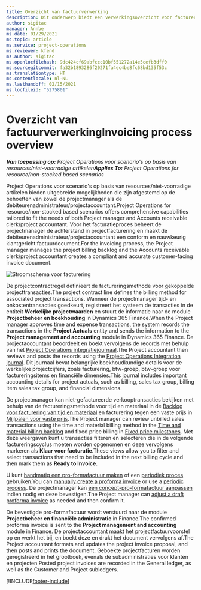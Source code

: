 ```yaml
---
title: Overzicht van factuurverwerking
description: Dit onderwerp biedt een verwerkingsoverzicht voor facturering in Project Operations voor scenario's op basis van resources/niet-voorradige artikelen.
author: sigitac
manager: Annbe
ms.date: 01/29/2021
ms.topic: article
ms.service: project-operations
ms.reviewer: kfend
ms.author: sigitac
ms.openlocfilehash: 9dc424cf69abfccc10bf551272a14e5cefb3dff0
ms.sourcegitcommit: fa32b1893286f20271fa4ec4be8fc68bd135f53c
ms.translationtype: HT
ms.contentlocale: nl-NL
ms.lasthandoff: 02/15/2021
ms.locfileid: "5275801"
---
```

# <a name="invoicing-process-overview"></a><span data-ttu-id="28614-103">Overzicht van factuurverwerking</span><span class="sxs-lookup"><span data-stu-id="28614-103">Invoicing process overview</span></span>

<span data-ttu-id="28614-104">_**Van toepassing op:** Project Operations voor scenario's op basis van resources/niet-voorradige artikelen_</span><span class="sxs-lookup"><span data-stu-id="28614-104">_**Applies To:** Project Operations for resource/non-stocked based scenarios_</span></span>

<span data-ttu-id="28614-105">Project Operations voor scenario's op basis van resources/niet-voorradige artikelen bieden uitgebreide mogelijkheden die zijn afgestemd op de behoeften van zowel de projectmanager als de debiteurenadministrateur/projectaccountant.</span><span class="sxs-lookup"><span data-stu-id="28614-105">Project Operations for resource/non-stocked based scenarios offers comprehensive capabilities tailored to fit the needs of both Project manager and Accounts receivable clerk/project accountant.</span></span> <span data-ttu-id="28614-106">Voor het facturatieproces beheert de projectmanager de achterstand in projectfacturering en maakt de debiteurenadministrateur/projectaccountant een conform en nauwkeurig klantgericht factuurdocument.</span><span class="sxs-lookup"><span data-stu-id="28614-106">For the invoicing process, the Project manager manages the project billing backlog and the Accounts receivable clerk/project accountant creates a compliant and accurate customer-facing invoice document.</span></span>

![Stroomschema voor facturering](./media/invoicing-flow.png)

<span data-ttu-id="28614-108">De projectcontractregel definieert de factureringsmethode voor gekoppelde projecttransacties.</span><span class="sxs-lookup"><span data-stu-id="28614-108">The project contract line defines the billing method for associated project transactions.</span></span> <span data-ttu-id="28614-109">Wanneer de projectmanager tijd- en onkostentransacties goedkeurt, registreert het systeem de transacties in de entiteit **Werkelijke projectwaarden** en stuurt de informatie naar de module **Projectbeheer en boekhouding** in Dynamics 365 Finance.</span><span class="sxs-lookup"><span data-stu-id="28614-109">When the Project manager approves time and expense transactions, the system records the transactions in the **Project Actuals** entity and sends the information to the **Project management and accounting** module in Dynamics 365 Finance.</span></span> <span data-ttu-id="28614-110">De projectaccountant beoordeelt en boekt vervolgens de records met behulp van het [Project Operations integratiejournaal](../project-accounting/project-operations-integration-journal.md).</span><span class="sxs-lookup"><span data-stu-id="28614-110">The Project accountant then reviews and posts the records using the [Project Operations Integration journal](../project-accounting/project-operations-integration-journal.md).</span></span> <span data-ttu-id="28614-111">Dit journaal bevat belangrijke boekhoudkundige details voor de werkelijke projectcijfers, zoals facturering, btw-groep, btw-groep voor factureringsitems en financiële dimensies.</span><span class="sxs-lookup"><span data-stu-id="28614-111">This journal includes important accounting details for project actuals, such as billing, sales tax group, billing item sales tax group, and financial dimensions.</span></span>

<span data-ttu-id="28614-112">De projectmanager kan niet-gefactureerde verkooptransacties bekijken met behulp van de factureringsmethode voor tijd en materiaal in de [Backlog voor facturering van tijd en materiaal](../proforma-invoicing/manage-billing-backlog.md#time-and-material-billing-backlog) en facturering tegen een vaste prijs in [Mijlpalen voor vaste prijs](../proforma-invoicing/manage-billing-backlog.md#fixed-price-milestones).</span><span class="sxs-lookup"><span data-stu-id="28614-112">The Project manager can review unbilled sales transactions using the time and material billing method in the [Time and material billing backlog](../proforma-invoicing/manage-billing-backlog.md#time-and-material-billing-backlog) and fixed price billing in [Fixed price milestones](../proforma-invoicing/manage-billing-backlog.md#fixed-price-milestones).</span></span> <span data-ttu-id="28614-113">Met deze weergaven kunt u transacties filteren en selecteren die in de volgende factureringscyclus moeten worden opgenomen en deze vervolgens markeren als **Klaar voor facturatie**.</span><span class="sxs-lookup"><span data-stu-id="28614-113">These views allow you to filter and select transactions that need to be included in the next billing cycle and then mark them as **Ready to Invoice**.</span></span>

<span data-ttu-id="28614-114">U kunt [handmatig een pro-formafactuur maken](../proforma-invoicing/create-manual-proforma-invoice.md) of een [periodiek proces](../proforma-invoicing/configure-automated-invoice-creation.md) gebruiken.</span><span class="sxs-lookup"><span data-stu-id="28614-114">You can [manually create a proforma invoice](../proforma-invoicing/create-manual-proforma-invoice.md) or use a [periodic process](../proforma-invoicing/configure-automated-invoice-creation.md).</span></span> <span data-ttu-id="28614-115">De projectmanager kan [een concept-pro-formafactuur aanpassen](../proforma-invoicing/manage-proforma-invoice.md) indien nodig en deze bevestigen.</span><span class="sxs-lookup"><span data-stu-id="28614-115">The Project manager can [adjust a draft proforma invoice](../proforma-invoicing/manage-proforma-invoice.md) as needed and then confirm it.</span></span>

<span data-ttu-id="28614-116">De bevestigde pro-formafactuur wordt verstuurd naar de module **Projectbeheer en financiële administratie** in Finance.</span><span class="sxs-lookup"><span data-stu-id="28614-116">The confirmed proforma invoice is sent to the **Project management and accounting** module in Finance.</span></span> <span data-ttu-id="28614-117">De projectaccountant maakt het projectfactuurvoorstel op en werkt het bij, en boekt deze en drukt het document vervolgens af.</span><span class="sxs-lookup"><span data-stu-id="28614-117">The Project accountant formats and updates the project invoice proposal, and then posts and prints the document.</span></span> <span data-ttu-id="28614-118">Geboekte projectfacturen worden geregistreerd in het grootboek, evenals de subadministraties voor klanten en projecten.</span><span class="sxs-lookup"><span data-stu-id="28614-118">Posted project invoices are recorded in the General ledger, as well as the Customer and Project subledgers.</span></span>


[!INCLUDE[footer-include](../includes/footer-banner.md)]